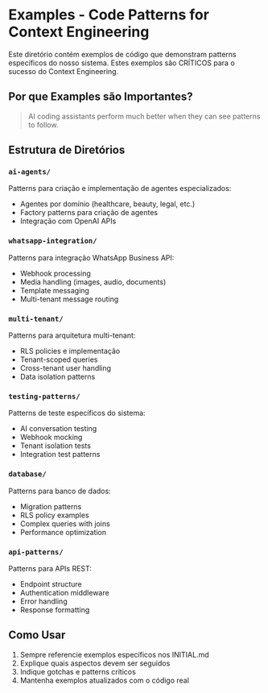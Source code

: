 # Examples - Code Patterns for Context Engineering

Este diretório contém exemplos de código que demonstram patterns específicos do nosso sistema. Estes exemplos são CRÍTICOS para o sucesso do Context Engineering.

## Por que Examples são Importantes?

> AI coding assistants perform much better when they can see patterns to follow.

## Estrutura de Diretórios

### `ai-agents/`
Patterns para criação e implementação de agentes especializados:
- Agentes por domínio (healthcare, beauty, legal, etc.)
- Factory patterns para criação de agentes
- Integração com OpenAI APIs

### `whatsapp-integration/`
Patterns para integração WhatsApp Business API:
- Webhook processing
- Media handling (images, audio, documents)
- Template messaging
- Multi-tenant message routing

### `multi-tenant/`
Patterns para arquitetura multi-tenant:
- RLS policies e implementação
- Tenant-scoped queries
- Cross-tenant user handling
- Data isolation patterns

### `testing-patterns/`
Patterns de teste específicos do sistema:
- AI conversation testing
- Webhook mocking
- Tenant isolation tests
- Integration test patterns

### `database/`
Patterns para banco de dados:
- Migration patterns
- RLS policy examples
- Complex queries with joins
- Performance optimization

### `api-patterns/`
Patterns para APIs REST:
- Endpoint structure
- Authentication middleware
- Error handling
- Response formatting

## Como Usar

1. Sempre referencie exemplos específicos nos INITIAL.md
2. Explique quais aspectos devem ser seguidos
3. Indique gotchas e patterns críticos
4. Mantenha exemplos atualizados com o código real